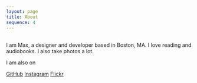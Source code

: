 ```yaml
---
layout: page
title: About
sequence: 4
---
```

<br />
I am Max, a designer and developer based in Boston, MA. I love reading and audiobooks. I also take photos a lot. 
 
I am also on 

<div class="personal-links">
<a class="sidebar-nav-item" href="{{ site.github }}"><i class="fa fa-github" aria-hidden="true"></i> GitHub</a>
<a class="sidebar-nav-item" href="https://instagram.com/easyandme"><i class="fa fa-instagram" aria-hidden="true"></i> Instagram</a> 
<a class="sidebar-nav-item" href="https://flickr.com/photos/under_s/"><i class="fa fa-flickr" aria-hidden="true"></i> Flickr</a>
</div>

<br/>
<div id="disqus_thread"></div>
<script>

    /**
     *  RECOMMENDED CONFIGURATION VARIABLES: EDIT AND UNCOMMENT THE SECTION BELOW TO INSERT DYNAMIC VALUES FROM YOUR PLATFORM OR CMS.
     *  LEARN WHY DEFINING THESE VARIABLES IS IMPORTANT: https://disqus.com/admin/universalcode/#configuration-variables*/
    /*
     var disqus_config = function () {
     this.page.url = PAGE_URL;  // Replace PAGE_URL with your page's canonical URL variable
     this.page.identifier = PAGE_IDENTIFIER; // Replace PAGE_IDENTIFIER with your page's unique identifier variable
     };
     */
    (function() { // DON'T EDIT BELOW THIS LINE
        var d = document, s = d.createElement('script');
        s.src = '//easyandme-1.disqus.com/embed.js';
        s.setAttribute('data-timestamp', +new Date());
        (d.head || d.body).appendChild(s);
    })();
</script>